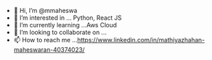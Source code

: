 - 👋 Hi, I’m @mmaheswa
- 👀 I’m interested in ... Python, React JS
- 🌱 I’m currently learning ...Aws Cloud
- 💞️ I’m looking to collaborate on ...
- 📫 How to reach me ...https://www.linkedin.com/in/mathiyazhahan-maheswaran-40374023/

<!---
mmaheswa/mmaheswa is a ✨ special ✨ repository because its `README.md` (this file) appears on your GitHub profile.
You can click the Preview link to take a look at your changes.
--->
